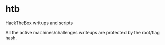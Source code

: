 # htb
HackTheBox writups and scripts

All the active machines/challenges writeups are protected by the root/flag hash. 
